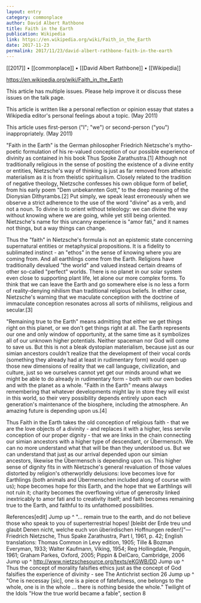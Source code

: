 ```yaml
---
layout: entry
category: commonplace
author: David Albert Rathbone
title: Faith in the Earth
publication: Wikipedia
link: https://en.wikipedia.org/wiki/Faith_in_the_Earth
date: 2017-11-23 
permalink: 2017/11/23/david-albert-rathbone-faith-in-the-earth
---
```


[[2017]] • [[commonplace]] • [[David Albert Rathbone]] • [[Wikipedia]] 

https://en.wikipedia.org/wiki/Faith_in_the_Earth

This article has multiple issues. Please help improve it or discuss these issues on the talk page.

This article is written like a personal reflection or opinion essay that states a Wikipedia editor's personal feelings about a topic. (May 2011)

This article uses first-person ("I"; "we") or second-person ("you") inappropriately. (May 2011)


"Faith in the Earth" is the German philosopher Friedrich Nietzsche's mytho-poetic formulation of his re-valued conception of our possible experience of divinity as contained in his book Thus Spoke Zarathustra.[1] Although not traditionally religious in the sense of positing the existence of a divine entity or entities, Nietzsche's way of thinking is just as far removed from atheistic materialism as it is from theistic spiritualism. Closely related to the tradition of negative theology, Nietzsche confesses his own oblique form of belief, from his early poem "Dem unbekannten Gott," to the deep meaning of the Dionysian Dithyrambs.[2] Put simply, we speak least erroneously when we observe a strict adherence to the use of the word "divine" as a verb, and not a noun. To divine is to orient without teleology: we can divine the way without knowing where we are going, while yet still being oriented. Nietzsche's name for this uncanny experience is "amor fati," and it names not things, but a way things can change.

Thus the "faith" in Nietzsche's formula is not an epistemic state concerning supernatural entities or metaphysical propositions. It is a fidelity to sublimated instinct - an "ethos" in the sense of knowing where you are coming from. And all earthlings come from the Earth. Religions have traditionally devalued "the world" and valued instead certain dreams of other so-called "perfect" worlds. There is no planet in our solar system even close to supporting plant life, let alone our more complex forms. To think that we can leave the Earth and go somewhere else is no less a form of reality-denying nihilism than traditional religious beliefs. In either case, Nietzsche's warning that we maculate conception with the doctrine of immaculate conception resonates across all sorts of nihilisms, religious and secular.[3]

"Remaining true to the Earth" means admitting that either we get things right on this planet, or we don't get things right at all. The Earth represents our one and only window of opportunity, at the same time as it symbolizes all of our unknown higher potentials. Neither spaceman nor God will come to save us. But this is not a bleak dystopian materialism, because just as our simian ancestors couldn't realize that the development of their vocal cords (something they already had at least in rudimentary form) would open up those new dimensions of reality that we call language, civilization, and culture, just so we ourselves cannot yet get our minds around what we might be able to do already in rudimentary form - both with our own bodies and with the planet as a whole. "Faith in the Earth" means always remembering that whatever developments might lay in store they will exist in this world, so their very possibility depends entirely upon each generation's maintenance of the biosphere, including the atmosphere. An amazing future is depending upon us.[4]

Thus Faith in the Earth takes the old conception of religious faith - that we are the love objects of a divinity - and replaces it with a higher, less servile conception of our proper dignity - that we are links in the chain connecting our simian ancestors with a higher type of descendant, or Übermensch. We can no more understand what that will be than they understood us. But we can understand that just as our arrival depended upon our simian ancestors, likewise the Übermensch is depending upon us. This higher sense of dignity fits in with Nietzsche's general revaluation of those values distorted by religion's otherworldly delusions: love becomes love for Earthlings (both animals and Übermenschen included along of course with us); hope becomes hope for this Earth, and the hope that we Earthlings will not ruin it; charity becomes the overflowing virtue of generosity linked inextricably to amor fati and to creativity itself; and faith becomes remaining true to the Earth, and faithful to its unfathomed possibilities.

References[edit]
Jump up ^ "... remain true to the earth, and do not believe those who speak to you of superterrestrial hopes! [bleibt der Erde treu und glaubt Denen nicht, welche euch von überirdischen Hoffnungen reden!]"—Friedrich Nietzsche, Thus Spake Zarathustra, Part I, 1961, p. 42; English translations: Thomas Common in Levy edition, 1905; Tille & Bozman Everyman, 1933; Walter Kaufmann, Viking, 1954; Reg Hollingdale, Penguin, 1961; Graham Parkes, Oxford, 2005; Pippin & DelCaro, Cambridge, 2006
Jump up ^ http://www.nietzschesource.org/texts/eKGWB/DD
Jump up ^ Thus the concept of morality falsifies ethics just as the concept of God falsifies the experience of divinity - see The Antichrist section 26
Jump up ^ "One is necessay [sic], one is a piece of fatefulness, one belongs to the whole, one is in the whole ... there is nothing beside the whole." Twilight of the Idols "How the true world became a fable", section 8